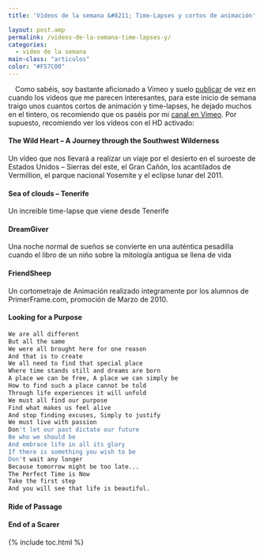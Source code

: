 ```yaml
---
title: 'Vídeos de la semana &#8211; Time-Lapses y cortos de animación'

layout: post.amp
permalink: /videos-de-la-semana-time-lapses-y/
categories:
  - video de la semana
main-class: "articulos"
color: "#F57C00"
---
```

<div class="separator" style="clear: both; text-align: center;">
<a href="https://1.bp.blogspot.com/-6oHsJJbLCtc/T0DNH9OnxrI/AAAAAAAACGQ/uIuix5iiJhM/s1600/1329646861_video-file.png" imageanchor="1" style="clear:left; float:left;margin-right:1em; margin-bottom:1em"><amp-img on="tap:lightbox1" role="button" tabindex="0" layout="responsive"  height="128" width="128" src="https://1.bp.blogspot.com/-6oHsJJbLCtc/T0DNH9OnxrI/AAAAAAAACGQ/uIuix5iiJhM/s400/1329646861_video-file.png" /></a>
</div>

Como sabéis, soy bastante aficionado a Vimeo y suelo [publicar][1] de vez en cuando los vídeos que me parecen interesantes, para este inicio de semana traigo unos cuantos cortos de animación y time-lapses, he dejado muchos en el tintero, os recomiendo que os paséis por mi <a target="_blank" href="https://vimeo.com/channels/270031">canal en Vimeo</a>. Por supuesto, recomiendo ver los vídeos con el HD activado:


<!--ad-->

#### The Wild Heart &#8211; A Journey through the Southwest Wilderness

Un vídeo que nos llevará a realizar un viaje por el desierto en el suroeste de Estados Unidos &#8211; Sierras del este, el Gran Cañón, los acantilados de Vermillion, el parque nacional Yosemite y el eclipse lunar del 2011.



#### Sea of clouds &#8211; Tenerife

Un increible time-lapse que viene desde Tenerife



#### DreamGiver

Una noche normal de sueños se convierte en una auténtica pesadilla cuando el libro de un niño sobre la mitología antigua se llena de vida



#### FriendSheep

Un cortometraje de Animación realizado integramente por los alumnos de PrimerFrame.com, promoción de Marzo de 2010.



#### Looking for a Purpose

```bash
We are all different
But all the same
We were all brought here for one reason
And that is to create
We all need to find that special place
Where time stands still and dreams are born
A place we can be free, A place we can simply be
How to find such a place cannot be told
Through life experiences it will unfold
We must all find our purpose
Find what makes us feel alive
And stop finding excuses, Simply to justify
We must live with passion
Don't let our past dictate our future
Be who we should be
And embrace life in all its glory
If there is something you wish to be
Don't wait any longer
Because tomorrow might be too late...
The Perfect Time is Now
Take the first step
And you will see that life is beautiful.

```



#### Ride of Passage



#### End of a Scarer

                 



 [1]: /label/v%C3%ADdeo%20de%20la%20semana

{% include toc.html %}
